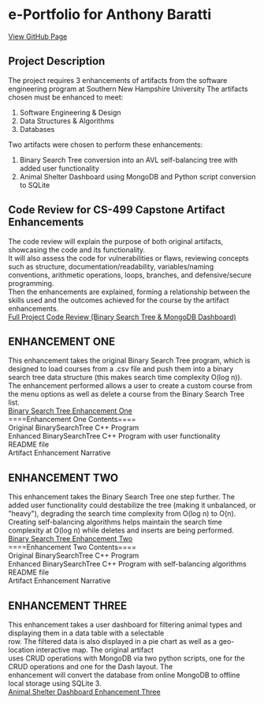# e-Portfolio for Anthony Baratti
[View GitHub Page](https://anthonybaratti.github.io/)
## Project Description
The project requires 3 enhancements of artifacts from the software engineering program at Southern New Hampshire University
The artifacts chosen must be enhanced to meet: 
1. Software Engineering & Design
2. Data Structures & Algorithms
3. Databases

Two artifacts were chosen to perform these enhancements:
1. Binary Search Tree conversion into an AVL self-balancing tree with added user functionality
2. Animal Shelter Dashboard using MongoDB and Python script conversion to SQLite

## Code Review for CS-499 Capstone Artifact Enhancements
The code review will explain the purpose of both original artifacts, showcasing the code and its functionality.  
It will also assess the code for vulnerabilities or flaws, reviewing concepts such as structure, documentation/readability, variables/naming conventions, arithmetic operations, loops, branches, and defensive/secure programming.  
Then the enhancements are explained, forming a relationship between the skills used and the outcomes achieved for the course by the artifact enhancements.
<br>
[Full Project Code Review (Binary Search Tree & MongoDB Dashboard)](https://www.youtube.com/embed/KDOPncTitjU)

## ENHANCEMENT ONE
This enhancement takes the original Binary Search Tree program, which is designed to load courses from a 
.csv file and push them into a binary search tree data structure (this makes search time complexity O(log n)).
The enhancement performed allows a user to create a custom course from the menu options as well as delete a course
from the Binary Search Tree list.
<br>
[Binary Search Tree Enhancement One](https://github.com/AnthonyBaratti/EnhancementOne)
<br>
====Enhancement One Contents==== <br>
Original BinarySearchTree C++ Program <br>
Enhanced BinarySearchTree C++ Program with user functionality <br>
README file <br>
Artifact Enhancement Narrative

## ENHANCEMENT TWO
This enhancement takes the Binary Search Tree one step further. The added user functionality could
destabilize the tree (making it unbalanced, or "heavy"), degrading the search time complexity from 
O(log n) to O(n). Creating self-balancing algorithms helps maintain the search time complexity at O(log n)
while deletes and inserts are being performed.
<br>
[Binary Search Tree Enhancement Two](https://github.com/AnthonyBaratti/EnhancementTwo)
<br>
====Enhancement Two Contents==== <br>
Original BinarySearchTree C++ Program <br>
Enhanced BinarySearchTree C++ Program with self-balancing algorithms <br>
README file <br>
Artifact Enhancement Narrative

## ENHANCEMENT THREE
This enhancement takes a user dashboard for filtering animal types and displaying them in a data table with a selectable  
row. The filtered data is also displayed in a pie chart as well as a geo-location interactive map. The original artifact  
uses CRUD operations with MongoDB via two python scripts, one for the CRUD operations and one for the Dash layout. The  
enhancement will convert the database from online MongoDB to offline local storage using SQLite 3.
<br>
[Animal Shelter Dashboard Enhancement Three](https://github.com/AnthonyBaratti/EnhancementThree)
